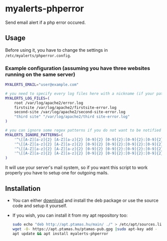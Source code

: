 # myalerts-phperror
Send email alert if a php error occured.

## Usage
Before using it, you have to change the settings in `/etc/myalerts/phperror.config`.

### Example configuration (assuming you have three websites running on the same server)
```sh
MYALERTS_EMAIL="user@example.com"

# you need to specify every log files here with a nickname (if your path contains space, use "quote marks")
MYALERTS_LOG_FILES=(
	root /var/log/apache2/error.log
	firstsite /var/log/apache2/firstsite-error.log
	second-site /var/log/apache2/second-site-error.log
	"third site" "/var/log/apache2/third site-error.log"
)

# you can ignore some regex patterns if you do not want to be notified of them
MYALERTS_IGNORE_PATTERNS=(
	'^\[[A-Z][a-z]{2} [A-Z][a-z]{2} [0-9]{2} [0-9]{2}:[0-9]{2}:[0-9]{2}.[0-9]{6} [0-9]{4}\] \[mpm_prefork:notice\] \[pid [0-9]+\] AH[0-9]+: Graceful restart requested, doing restart$'
	'^\[[A-Z][a-z]{2} [A-Z][a-z]{2} [0-9]{2} [0-9]{2}:[0-9]{2}:[0-9]{2}.[0-9]{6} [0-9]{4}\] \[mpm_prefork:notice\] \[pid [0-9]+\] AH[0-9]+: Apache/[^ ]+ ([^ ]+) mpm-itk/[^ ]+ OpenSSL/[^ ]+ configured -- resuming normal operations$'
	'^\[[A-Z][a-z]{2} [A-Z][a-z]{2} [0-9]{2} [0-9]{2}:[0-9]{2}:[0-9]{2}.[0-9]{6} [0-9]{4}\] \[core:notice\] \[pid [0-9]+\] AH[0-9]+: Command line: '"'"'/usr/sbin/apache2'"'"'$'
	'^\[[A-Z][a-z]{2} [A-Z][a-z]{2} [0-9]{2} [0-9]{2}:[0-9]{2}:[0-9]{2}.[0-9]{6} [0-9]{4}\] \[mpm_prefork:notice\] \[pid [0-9]+\] AH[0-9]+: caught SIGTERM, shutting down$'
)
```

It will use your server's mail system, so if you want this script to work properly you have to setup one for outgoing mails.

## Installation
- You can either [download](https://github.com/tamas646/myalerts-phperror/raw/main/myalerts-phperror_1.3.1_all.deb) and install the deb package or use the source code and setup it yourself.

- If you wish, you can install it from my apt repository too:

  ```sh
  sudo echo "deb http://apt.ptamas.hu/main/ ./" > /etc/apt/sources.list.d/apt.ptamas.list
  wget -O- https://apt.ptamas.hu/ptamas-pub.gpg |sudo apt-key add -
  apt update && apt install myalerts-phperror
  ```
